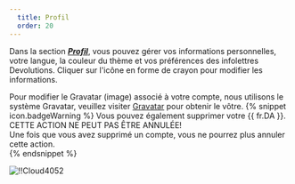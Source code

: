 ```yaml
---
  title: Profil
  order: 20
---
```

Dans la section [***Profil***](https://portal.devolutions.com/profile), vous pouvez gérer vos informations personnelles, votre langue, la couleur du thème et vos préférences des infolettres Devolutions. Cliquer sur l'icône en forme de crayon pour modifier les informations.  

Pour modifier le Gravatar (image) associé à votre compte, nous utilisons le système Gravatar, veuillez visiter [Gravatar](http://fr.gravatar.com/) pour obtenir le vôtre. 
{% snippet icon.badgeWarning %} 
Vous pouvez également supprimer votre {{ fr.DA }}.  
CETTE ACTION NE PEUT PAS ÊTRE ANNULÉE!  
Une fois que vous avez supprimé un compte, vous ne pourrez plus annuler cette action.  
{% endsnippet %}
 
![!!Cloud4052](https://webdevolutions.azureedge.net/docs/fr/cloud/Cloud4052.png) 